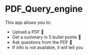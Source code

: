 # PDF_Query_engine

This app allows you to:
- Upload a PDF 📑
- Get a summary in 5 bullet points 📝
- Ask questions from the PDF 🤖
- If info is not available, it will tell you
